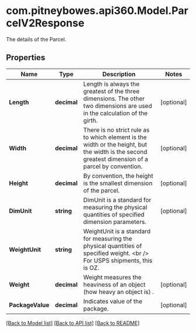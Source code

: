 # com.pitneybowes.api360.Model.ParcelV2Response
The details of the Parcel.

## Properties

Name | Type | Description | Notes
------------ | ------------- | ------------- | -------------
**Length** | **decimal** | Length is always the greatest of the three dimensions. The other two dimensions are used in the calculation of the girth. | [optional] 
**Width** | **decimal** | There is no strict rule as to which element is the width or the height, but the width is the second greatest dimension of a parcel by convention. | [optional] 
**Height** | **decimal** | By convention, the height is the smallest dimension of the parcel. | [optional] 
**DimUnit** | **string** | DimUnit is a standard for measuring the physical quantities of specified dimension parameters. | [optional] 
**WeightUnit** | **string** | WeightUnit is a standard for measuring the physical quantities of specified weight. &lt;br /&gt; For USPS shipments, this is OZ. | 
**Weight** | **decimal** | Weight measures the heaviness of an object (how heavy an object is) . | [optional] 
**PackageValue** | **decimal** | Indicates value of the package. | [optional] 

[[Back to Model list]](../README.md#documentation-for-models) [[Back to API list]](../README.md#documentation-for-api-endpoints) [[Back to README]](../README.md)

